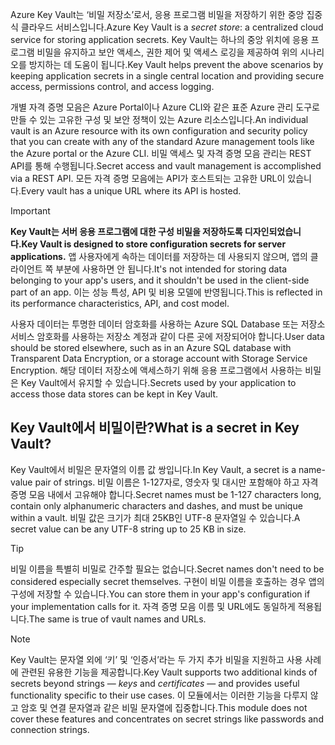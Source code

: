 <span data-ttu-id="85e7d-101">Azure Key Vault는 ‘비밀 저장소’로서, 응용 프로그램 비밀을 저장하기 위한 중앙 집중식 클라우드 서비스입니다.</span><span class="sxs-lookup"><span data-stu-id="85e7d-101">Azure Key Vault is a *secret store*: a centralized cloud service for storing application secrets.</span></span> <span data-ttu-id="85e7d-102">Key Vault는 하나의 중앙 위치에 응용 프로그램 비밀을 유지하고 보안 액세스, 권한 제어 및 액세스 로깅을 제공하여 위의 시나리오를 방지하는 데 도움이 됩니다.</span><span class="sxs-lookup"><span data-stu-id="85e7d-102">Key Vault helps prevent the above scenarios by keeping application secrets in a single central location and providing secure access, permissions control, and access logging.</span></span>

<span data-ttu-id="85e7d-103">개별 자격 증명 모음은 Azure Portal이나 Azure CLI와 같은 표준 Azure 관리 도구로 만들 수 있는 고유한 구성 및 보안 정책이 있는 Azure 리소스입니다.</span><span class="sxs-lookup"><span data-stu-id="85e7d-103">An individual vault is an Azure resource with its own configuration and security policy that you can create with any of the standard Azure management tools like the Azure portal or the Azure CLI.</span></span> <span data-ttu-id="85e7d-104">비밀 액세스 및 자격 증명 모음 관리는 REST API를 통해 수행됩니다.</span><span class="sxs-lookup"><span data-stu-id="85e7d-104">Secret access and vault management is accomplished via a REST API.</span></span> <span data-ttu-id="85e7d-105">모든 자격 증명 모음에는 API가 호스트되는 고유한 URL이 있습니다.</span><span class="sxs-lookup"><span data-stu-id="85e7d-105">Every vault has a unique URL where its API is hosted.</span></span>

> [!IMPORTANT]
> <span data-ttu-id="85e7d-106">**Key Vault는 서버 응용 프로그램에 대한 구성 비밀을 저장하도록 디자인되었습니다.**</span><span class="sxs-lookup"><span data-stu-id="85e7d-106">**Key Vault is designed to store configuration secrets for server applications.**</span></span> <span data-ttu-id="85e7d-107">앱 사용자에게 속하는 데이터를 저장하는 데 사용되지 않으며, 앱의 클라이언트 쪽 부분에 사용하면 안 됩니다.</span><span class="sxs-lookup"><span data-stu-id="85e7d-107">It's not intended for storing data belonging to your app's users, and it shouldn't be used in the client-side part of an app.</span></span> <span data-ttu-id="85e7d-108">이는 성능 특성, API 및 비용 모델에 반영됩니다.</span><span class="sxs-lookup"><span data-stu-id="85e7d-108">This is reflected in its performance characteristics, API, and cost model.</span></span>
>
> <span data-ttu-id="85e7d-109">사용자 데이터는 투명한 데이터 암호화를 사용하는 Azure SQL Database 또는 저장소 서비스 암호화를 사용하는 저장소 계정과 같이 다른 곳에 저장되어야 합니다.</span><span class="sxs-lookup"><span data-stu-id="85e7d-109">User data should be stored elsewhere, such as in an Azure SQL database with Transparent Data Encryption, or a storage account with Storage Service Encryption.</span></span> <span data-ttu-id="85e7d-110">해당 데이터 저장소에 액세스하기 위해 응용 프로그램에서 사용하는 비밀은 Key Vault에서 유지할 수 있습니다.</span><span class="sxs-lookup"><span data-stu-id="85e7d-110">Secrets used by your application to access those data stores can be kept in Key Vault.</span></span>

## <a name="what-is-a-secret-in-key-vault"></a><span data-ttu-id="85e7d-111">Key Vault에서 비밀이란?</span><span class="sxs-lookup"><span data-stu-id="85e7d-111">What is a secret in Key Vault?</span></span>

<span data-ttu-id="85e7d-112">Key Vault에서 비밀은 문자열의 이름 값 쌍입니다.</span><span class="sxs-lookup"><span data-stu-id="85e7d-112">In Key Vault, a secret is a name-value pair of strings.</span></span> <span data-ttu-id="85e7d-113">비밀 이름은 1-127자로, 영숫자 및 대시만 포함해야 하고 자격 증명 모음 내에서 고유해야 합니다.</span><span class="sxs-lookup"><span data-stu-id="85e7d-113">Secret names must be 1-127 characters long, contain only alphanumeric characters and dashes, and must be unique within a vault.</span></span> <span data-ttu-id="85e7d-114">비밀 값은 크기가 최대 25KB인 UTF-8 문자열일 수 있습니다.</span><span class="sxs-lookup"><span data-stu-id="85e7d-114">A secret value can be any UTF-8 string up to 25 KB in size.</span></span>

> [!TIP]
> <span data-ttu-id="85e7d-115">비밀 이름을 특별히 비밀로 간주할 필요는 없습니다.</span><span class="sxs-lookup"><span data-stu-id="85e7d-115">Secret names don't need to be considered especially secret themselves.</span></span> <span data-ttu-id="85e7d-116">구현이 비밀 이름을 호출하는 경우 앱의 구성에 저장할 수 있습니다.</span><span class="sxs-lookup"><span data-stu-id="85e7d-116">You can store them in your app's configuration if your implementation calls for it.</span></span> <span data-ttu-id="85e7d-117">자격 증명 모음 이름 및 URL에도 동일하게 적용됩니다.</span><span class="sxs-lookup"><span data-stu-id="85e7d-117">The same is true of vault names and URLs.</span></span>

> [!NOTE]
> <span data-ttu-id="85e7d-118">Key Vault는 문자열 외에 ‘키’ 및 ‘인증서’라는 두 가지 추가 비밀을 지원하고 사용 사례에 관련된 유용한 기능을 제공합니다.</span><span class="sxs-lookup"><span data-stu-id="85e7d-118">Key Vault supports two additional kinds of secrets beyond strings &mdash; *keys* and *certificates* &mdash; and provides useful functionality specific to their use cases.</span></span> <span data-ttu-id="85e7d-119">이 모듈에서는 이러한 기능을 다루지 않고 암호 및 연결 문자열과 같은 비밀 문자열에 집중합니다.</span><span class="sxs-lookup"><span data-stu-id="85e7d-119">This module does not cover these features and concentrates on secret strings like passwords and connection strings.</span></span>
